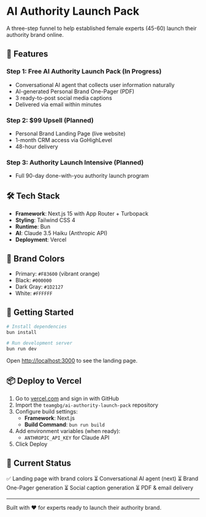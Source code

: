 # AI Authority Launch Pack

A three-step funnel to help established female experts (45-60) launch their authority brand online.

## 🚀 Features

### Step 1: Free AI Authority Launch Pack (In Progress)
- Conversational AI agent that collects user information naturally
- AI-generated Personal Brand One-Pager (PDF)
- 3 ready-to-post social media captions
- Delivered via email within minutes

### Step 2: $99 Upsell (Planned)
- Personal Brand Landing Page (live website)
- 1-month CRM access via GoHighLevel
- 48-hour delivery

### Step 3: Authority Launch Intensive (Planned)
- Full 90-day done-with-you authority launch program

## 🛠️ Tech Stack

- **Framework**: Next.js 15 with App Router + Turbopack
- **Styling**: Tailwind CSS 4
- **Runtime**: Bun
- **AI**: Claude 3.5 Haiku (Anthropic API)
- **Deployment**: Vercel

## 🎨 Brand Colors

- Primary: `#F83600` (vibrant orange)
- Black: `#000000`
- Dark Gray: `#1D2127`
- White: `#FFFFFF`

## 🚀 Getting Started

```bash
# Install dependencies
bun install

# Run development server
bun run dev
```

Open [http://localhost:3000](http://localhost:3000) to see the landing page.

## 📦 Deploy to Vercel

1. Go to [vercel.com](https://vercel.com) and sign in with GitHub
2. Import the `teamgbg/ai-authority-launch-pack` repository
3. Configure build settings:
   - **Framework**: Next.js
   - **Build Command**: `bun run build`
4. Add environment variables (when ready):
   - `ANTHROPIC_API_KEY` for Claude API
5. Click Deploy

## 🎯 Current Status

✅ Landing page with brand colors
⏳ Conversational AI agent (next)
⏳ Brand One-Pager generation
⏳ Social caption generation
⏳ PDF & email delivery

---

Built with ❤️ for experts ready to launch their authority brand.
